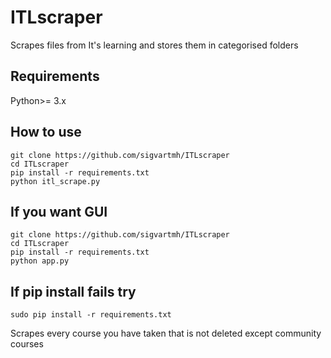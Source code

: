 # ITLscraper
Scrapes files from It's learning and stores them in categorised folders

## Requirements
Python>= 3.x

## How to use
```
git clone https://github.com/sigvartmh/ITLscraper
cd ITLscraper
pip install -r requirements.txt
python itl_scrape.py
```
## If you want GUI
```
git clone https://github.com/sigvartmh/ITLscraper
cd ITLscraper
pip install -r requirements.txt
python app.py
```

## If pip install fails try
```
sudo pip install -r requirements.txt
```
Scrapes every course you have taken that is not deleted except community courses
